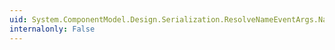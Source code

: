 ```yaml
---
uid: System.ComponentModel.Design.Serialization.ResolveNameEventArgs.Name
internalonly: False
---
```


